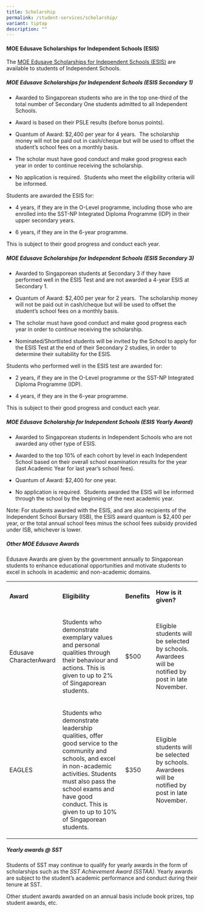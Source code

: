 ```yaml
---
title: Scholarship
permalink: /student-services/scholarship/
variant: tiptap
description: ""
---
```

<h4><strong>MOE Edusave Scholarships for Independent Schools (ESIS)</strong></h4>
<p>The&nbsp;<a href="https://www.moe.gov.sg/financial-matters/awards-scholarships/edusave-scholarships-independent" rel="noopener noreferrer nofollow" target="_blank"><u>MOE Edusave Scholarships for Independent Schools (ESIS)</u></a>&nbsp;are
available to students of Independent Schools.</p>
<h5>MOE Edusave Scholarships for Independent Schools (ESIS Secondary 1)</h5>
<ul data-tight="true" class="tight">
<li>
<p>Awarded to Singaporean students who are in the top one-third of the total
number of Secondary One students admitted to all Independent Schools.</p>
</li>
<li>
<p>Award is based on their PSLE results (before bonus points).</p>
</li>
<li>
<p>Quantum of Award: $2,400 per year for 4 years.&nbsp; The scholarship money
will not be paid out in cash/cheque but will be used to offset the student’s
school fees on a monthly basis.</p>
</li>
<li>
<p>The scholar must have good conduct and make good progress each year in
order to continue receiving the scholarship.</p>
</li>
<li>
<p>No application is required.&nbsp; Students who meet the eligibility criteria
will be informed.</p>
</li>
</ul>
<p>Students are awarded the ESIS for:</p>
<ul data-tight="true" class="tight">
<li>
<p>4 years, if they are in the O-Level programme,&nbsp;including those who
are enrolled&nbsp;into the SST-NP Integrated Diploma Programme (IDP) in
their upper secondary years.</p>
</li>
<li>
<p>6 years, if they are in the 6-year programme.</p>
</li>
</ul>
<p>This is subject to their good progress and conduct each year.</p>
<h5>MOE Edusave Scholarships for Independent Schools (ESIS Secondary 3)</h5>
<ul data-tight="true" class="tight">
<li>
<p>Awarded to Singaporean students at Secondary 3 if they have performed
well in the ESIS Test and are not awarded a 4-year ESIS at Secondary 1.</p>
</li>
<li>
<p>Quantum of Award: $2,400 per year for 2 years.&nbsp; The scholarship money
will not be paid out in cash/cheque but will be used to offset the student’s
school fees on a monthly basis.</p>
</li>
<li>
<p>The scholar must have good conduct and make good progress each year in
order to continue receiving the scholarship.</p>
</li>
<li>
<p>Nominated/Shortlisted students will be invited by the School to apply
for the ESIS Test at the end of their Secondary 2 studies, in order to
determine their suitability for the ESIS.</p>
</li>
</ul>
<p>Students who performed well in the ESIS test are awarded for:</p>
<ul data-tight="true" class="tight">
<li>
<p>2 years, if they are in the O-Level programme&nbsp;or&nbsp;the SST-NP
Integrated Diploma Programme (IDP).</p>
</li>
<li>
<p>4 years, if they are in the 6-year programme.</p>
</li>
</ul>
<p>This is subject to their good progress and conduct each year.</p>
<h5>MOE Edusave Scholarship for Independent Schools (ESIS Yearly Award)</h5>
<ul data-tight="true" class="tight">
<li>
<p>Awarded to Singaporean students in Independent Schools who are not awarded
any other type of ESIS.</p>
</li>
<li>
<p>Awarded to the top 10% of each cohort by level in each Independent School
based on their overall school examination results for the year (last Academic
Year for last year’s school fees).</p>
</li>
<li>
<p>Quantum of Award: $2,400 for one year.</p>
</li>
<li>
<p>No application is required.&nbsp; Students awarded the ESIS will be informed
through the school by the beginning of the next academic year.</p>
</li>
</ul>
<p>Note: For students awarded with the ESIS, and are also recipients of the
Independent School Bursary (ISB), the ESIS award quantum is $2,400 per
year,&nbsp;or&nbsp;the total annual school fees minus the school fees subsidy
provided under ISB, whichever is lower.</p>
<h5>Other MOE Edusave Awards</h5>
<p>Edusave Awards are given by the government annually to Singaporean students
to enhance educational opportunities and motivate students to excel in
schools in academic and non-academic domains.</p>
<table style="minWidth: 100px">
<colgroup>
<col>
<col>
<col>
<col>
</colgroup>
<tbody>
<tr>
<td rowspan="1" colspan="1">
<p><strong>Award</strong>
</p>
</td>
<td rowspan="1" colspan="1">
<p><strong>Eligibility</strong>
</p>
</td>
<td rowspan="1" colspan="1">
<p><strong>Benefits</strong>
</p>
</td>
<td rowspan="1" colspan="1">
<p><strong>How is it given?</strong>
</p>
</td>
</tr>
<tr>
<td rowspan="1" colspan="1">
<p>Edusave CharacterAward</p>
</td>
<td rowspan="1" colspan="1">
<p>Students who demonstrate exemplary values and personal qualities through
their behaviour and actions. This is given to up to 2% of Singaporean students.</p>
</td>
<td rowspan="1" colspan="1">
<p>$500</p>
</td>
<td rowspan="1" colspan="1">
<p>Eligible students will be selected by schools. Awardees will be notified
by post in late November.</p>
</td>
</tr>
<tr>
<td rowspan="1" colspan="1">
<p>EAGLES</p>
</td>
<td rowspan="1" colspan="1">
<p>Students who demonstrate leadership qualities, offer good service to the
community and schools, and excel in non-academic activities. Students must
also pass the school exams and have good conduct. This is given to up to
10% of Singaporean students.</p>
</td>
<td rowspan="1" colspan="1">
<p>$350</p>
</td>
<td rowspan="1" colspan="1">
<p>Eligible students will be selected by schools. Awardees will be notified
by post in late November.</p>
</td>
</tr>
</tbody>
</table>
<h5>Yearly awards @ SST</h5>
<p>Students of SST may continue to qualify for yearly awards in the form
of scholarships such as the&nbsp;<em>SST Achievement Award (SSTAA).</em>&nbsp;Yearly
awards are subject to the student’s academic performance and conduct during
their tenure at SST.</p>
<p>Other student awards awarded on an annual basis include book prizes, top
student awards, etc.</p>